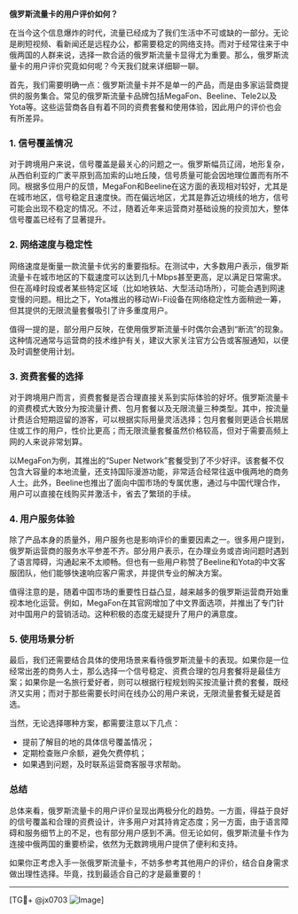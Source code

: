 **俄罗斯流量卡的用户评价如何？**

在当今这个信息爆炸的时代，流量已经成为了我们生活中不可或缺的一部分。无论是刷短视频、看新闻还是远程办公，都需要稳定的网络支持。而对于经常往来于中俄两国的人群来说，选择一款合适的俄罗斯流量卡显得尤为重要。那么，俄罗斯流量卡的用户评价究竟如何呢？今天我们就来详细聊一聊。

首先，我们需要明确一点：俄罗斯流量卡并不是单一的产品，而是由多家运营商提供的服务集合。常见的俄罗斯流量卡品牌包括MegaFon、Beeline、Tele2以及Yota等。这些运营商各自有着不同的资费套餐和使用体验，因此用户的评价也会有所差异。

### **1. 信号覆盖情况**
对于跨境用户来说，信号覆盖是最关心的问题之一。俄罗斯幅员辽阔，地形复杂，从西伯利亚的广袤平原到高加索的山地丘陵，信号质量可能会因地理位置而有所不同。根据多位用户的反馈，MegaFon和Beeline在这方面的表现相对较好，尤其是在城市地区，信号稳定且速度快。而在偏远地区，尤其是靠近边境线的地方，信号可能会出现不稳定的情况。不过，随着近年来运营商对基础设施的投资加大，整体信号覆盖已经有了显著提升。

### **2. 网络速度与稳定性**
网络速度是衡量一款流量卡优劣的重要指标。在测试中，大多数用户表示，俄罗斯流量卡在城市地区的下载速度可以达到几十Mbps甚至更高，足以满足日常需求。但在高峰时段或者某些特定区域（比如地铁站、大型活动场所），可能会遇到网速变慢的问题。相比之下，Yota推出的移动Wi-Fi设备在网络稳定性方面稍逊一筹，但其提供的无限流量套餐吸引了许多重度用户。

值得一提的是，部分用户反映，在使用俄罗斯流量卡时偶尔会遇到“断流”的现象。这种情况通常与运营商的技术维护有关，建议大家关注官方公告或客服通知，以便及时调整使用计划。

### **3. 资费套餐的选择**
对于跨境用户而言，资费套餐是否合理直接关系到实际体验的好坏。俄罗斯流量卡的资费模式大致分为按流量计费、包月套餐以及无限流量三种类型。其中，按流量计费适合短期逗留的游客，可以根据实际用量灵活选择；包月套餐则更适合长期居住或工作的用户，性价比更高；而无限流量套餐虽然价格较高，但对于需要高频上网的人来说非常划算。

以MegaFon为例，其推出的“Super Network”套餐受到了不少好评。该套餐不仅包含大容量的本地流量，还支持国际漫游功能，非常适合经常往返中俄两地的商务人士。此外，Beeline也推出了面向中国市场的专属优惠，通过与中国代理合作，用户可以直接在线购买并激活卡，省去了繁琐的手续。

### **4. 用户服务体验**
除了产品本身的质量外，用户服务也是影响评价的重要因素之一。很多用户提到，俄罗斯运营商的服务水平参差不齐。部分用户表示，在办理业务或咨询问题时遇到了语言障碍，沟通起来不太顺畅。但也有一些用户称赞了Beeline和Yota的中文客服团队，他们能够快速响应客户需求，并提供专业的解决方案。

值得注意的是，随着中国市场的重要性日益凸显，越来越多的俄罗斯运营商开始重视本地化运营。例如，MegaFon在其官网增加了中文界面选项，并推出了专门针对中国用户的营销活动。这种积极的态度无疑提升了用户的满意度。

### **5. 使用场景分析**
最后，我们还需要结合具体的使用场景来看待俄罗斯流量卡的表现。如果你是一位经常出差的商务人士，那么选择一个信号稳定、资费合理的包月套餐将是最佳方案；如果你是一名旅行爱好者，则可以根据行程规划购买按流量计费的套餐，既经济又实用；而对于那些需要长时间在线办公的用户来说，无限流量套餐无疑是首选。

当然，无论选择哪种方案，都需要注意以下几点：
- 提前了解目的地的具体信号覆盖情况；
- 定期检查账户余额，避免欠费停机；
- 如果遇到问题，及时联系运营商客服寻求帮助。

### **总结**
总体来看，俄罗斯流量卡的用户评价呈现出两极分化的趋势。一方面，得益于良好的信号覆盖和合理的资费设计，许多用户对其持肯定态度；另一方面，由于语言障碍和服务细节上的不足，也有部分用户感到不满。但无论如何，俄罗斯流量卡作为连接中俄两国的重要桥梁，依然为无数跨境用户提供了便利和支持。

如果你正考虑入手一张俄罗斯流量卡，不妨多参考其他用户的评价，结合自身需求做出理性选择。毕竟，找到最适合自己的才是最重要的！

---

[TG💪+ @jx0703 ![Image](https://github.com/user-attachments/assets/dbca1d08-cadb-493c-b0ec-ad6f7a83f270)]